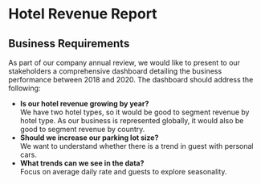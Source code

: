 # Hotel Revenue Report

## Business Requirements

As part of our company annual review, we would like to present to our stakeholders a comprehensive dashboard
detailing the business performance between 2018 and 2020. The dashboard should address the following:

- **Is our hotel revenue growing by year?**<br/>
   We have two hotel types, so it would be good to segment revenue by hotel type.
   As our business is represented globally, it would also be good to segment revenue by country.
- **Should we increase our parking lot size?**<br/>
   We want to understand whether there is a trend in guest with personal cars.
- **What trends can we see in the data?**<br/>
   Focus on average daily rate and guests to explore seasonality.
